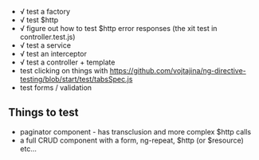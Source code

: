 - √ test a factory
- √ test $http
- √ figure out how to test $http error responses (the xit test in controller.test.js)
- √ test a service
- √ test an interceptor
- √ test a controller + template
- test clicking on things with https://github.com/vojtajina/ng-directive-testing/blob/start/test/tabsSpec.js
- test forms / validation

## Things to test

- paginator component - has transclusion and more complex $http calls
- a full CRUD component with a form, ng-repeat, $http (or $resource) etc...
